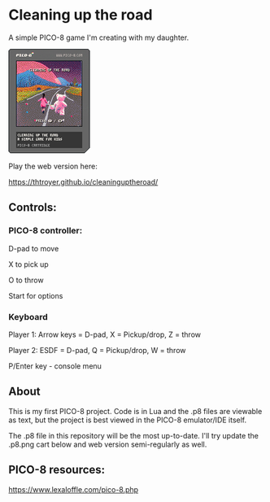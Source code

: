 # Cleaning up the road
A simple PICO-8 game I'm creating with my daughter.

![Pico8 cart](docs/cleaninguptheroad.p8.png)

Play the web version here:

https://thtroyer.github.io/cleaninguptheroad/

## Controls:

### PICO-8 controller:

D-pad to move

X to pick up

O to throw

Start for options

### Keyboard

Player 1: Arrow keys = D-pad, X = Pickup/drop, Z = throw

Player 2: ESDF = D-pad, Q = Pickup/drop, W = throw

P/Enter key - console menu

## About
This is my first PICO-8 project.  Code is in Lua and the .p8 files are viewable as text, but the project is best viewed in the PICO-8 emulator/IDE itself.

The .p8 file in this repository will be the most up-to-date.  I'll try update the .p8.png cart below and web version semi-regularly as well.


## PICO-8 resources:
https://www.lexaloffle.com/pico-8.php


